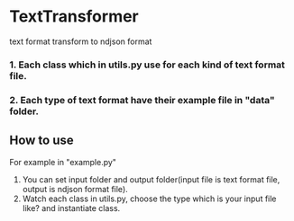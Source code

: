 # TextTransformer
text format transform to ndjson format

### 1. Each class which in utils.py use for each kind of text format file.
### 2. Each type of text format have their example file in "data" folder.

## How to use

For example in "example.py"
1. You can set input folder and output folder(input file is text format file, output is ndjson format file).
2. Watch each class in utils.py, choose the type which is your input file like? and instantiate class.
